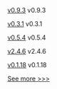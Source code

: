 
[v0.9.3](https://github.com/hyperledger/firefly-transaction-manager/releases/tag/v0.9.3) v0.9.3

[v0.3.1](https://github.com/hyperledger/ursa-wrapper-go/releases/tag/v0.3.1) v0.3.1

[v0.5.4](https://github.com/hyperledger/firefly-helm-charts/releases/tag/v0.5.4) v0.5.4

[v2.4.6](https://github.com/hyperledger/fabric/releases/tag/v2.4.6) v2.4.6

[v0.1.18](https://github.com/hyperledger/firefly-common/releases/tag/v0.1.18) v0.1.18


[See more >>>](https://start-here.hyperledger.org/releases)
